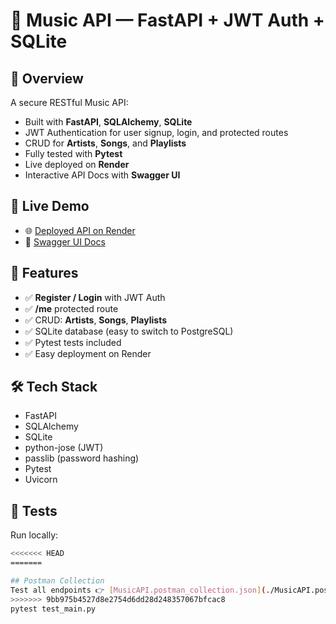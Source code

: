 # 🎵 Music API — FastAPI + JWT Auth + SQLite

## 🌟 Overview
A secure RESTful Music API:
- Built with **FastAPI**, **SQLAlchemy**, **SQLite**
- JWT Authentication for user signup, login, and protected routes
- CRUD for **Artists**, **Songs**, and **Playlists**
- Fully tested with **Pytest**
- Live deployed on **Render**
- Interactive API Docs with **Swagger UI**

## 📌 Live Demo
- 🌐 [Deployed API on Render](https://music-api-oqci.onrender.com)
- 📜 [Swagger UI Docs](https://music-api-oqci.onrender.com/docs)

## 📌 Features
- ✅ **Register / Login** with JWT Auth
- ✅ **/me** protected route
- ✅ CRUD: **Artists**, **Songs**, **Playlists**
- ✅ SQLite database (easy to switch to PostgreSQL)
- ✅ Pytest tests included
- ✅ Easy deployment on Render

## 🛠️ Tech Stack
- FastAPI
- SQLAlchemy
- SQLite
- python-jose (JWT)
- passlib (password hashing)
- Pytest
- Uvicorn

## 🧪 Tests
Run locally:
```bash
<<<<<<< HEAD
=======

## Postman Collection
Test all endpoints 👉 [MusicAPI.postman_collection.json](./MusicAPI.postman_collection.json)
>>>>>>> 9bb975b4527d8e2754d6dd28d248357067bfcac8
pytest test_main.py
